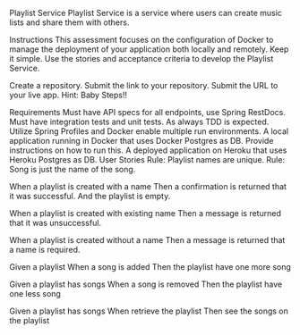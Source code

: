 Playlist Service
Playlist Service is a service where users can create music lists and share them with others.

Instructions
This assessment focuses on the configuration of Docker to manage the deployment of your application both locally and remotely. Keep it simple. Use the stories and acceptance criteria to develop the Playlist Service.

Create a repository.
Submit the link to your repository.
Submit the URL to your live app.
Hint: Baby Steps!!

Requirements
Must have API specs for all endpoints, use Spring RestDocs.
Must have integration tests and unit tests.
As always TDD is expected.
Utilize Spring Profiles and Docker enable multiple run environments.
A local application running in Docker that uses Docker Postgres as DB. Provide instructions on how to run this.
A deployed application on Heroku that uses Heroku Postgres as DB.
User Stories
Rule: Playlist names are unique.
Rule: Song is just the name of the song.

When a playlist is created with a name
Then a confirmation is returned that it was successful.
And the playlist is empty.

When a playlist is created with existing name
Then a message is returned that it was unsuccessful.

When a playlist is created without a name
Then a message is returned that a name is required.

Given a playlist
When a song is added
Then the playlist have one more song

Given a playlist has songs
When a song is removed
Then the playlist have one less song

Given a playlist has songs
When retrieve the playlist
Then see the songs on the playlist